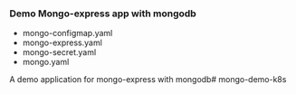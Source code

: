 ### Demo Mongo-express app with mongodb
* mongo-configmap.yaml
* mongo-express.yaml
* mongo-secret.yaml
* mongo.yaml

A demo application for mongo-express with mongodb# mongo-demo-k8s
